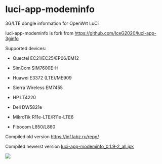 # luci-app-modeminfo
3G/LTE dongle information for OpenWrt LuCi


luci-app-modeminfo is fork from https://github.com/IceG2020/luci-app-3ginfo

Supported devices:

 - Quectel EC21/EC25/EP06/EM12

 - SimCom SIM7600E-H

 - Huawei E3372 (LTE)/ME909

 - Sierra Wireless EM7455

 - HP LT4220

 - Dell DW5821e
 
 - MikroTik R11e-LTE/R11e-LTE6

 - Fibocom L850/L860

Сompiled old version https://inf.labz.ru/repo/

Compiled newerst version [luci-app-modeminfo_0.1.9-2_all.ipk](http://openwrt.132lan.ru/packages/packages-19.07/luci/luci-app-modeminfo_0.1.9-2_all.ipk)

![](https://raw.githubusercontent.com/koshev-msk/luci-app-modeminfo/master/screenshot.png)

